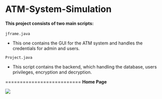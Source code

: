 # ATM-System-Simulation

#### This project consists of two main scripts:
`jframe.java`
- This one contains the GUI for the ATM system and handles the credentials for admin and users.



`Project.java`
- This script contains the backend, which handling the database, users privileges, encryption and decryption.



==========================
**Home Page**

![](./ReadmePICs/HomePage.png)
